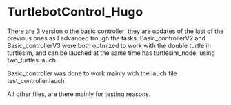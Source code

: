 # TurtlebotControl_Hugo

There are 3 version o the basic controller, they are updates of the last of the previous ones as I advanced trough the tasks. Basic_controllerV2 and Basic_controllerV3
were both optmized to work with the double turtle in turtlesim, and can be lauched at the same time has turtlesim_node, using two_turtles.lauch

Basic_controller was done to work mainly with the lauch file test_controller.lauch 

All other files, are there mainly for testing reasons.
